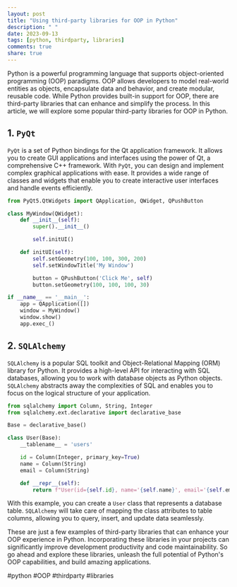 ```yaml
---
layout: post
title: "Using third-party libraries for OOP in Python"
description: " "
date: 2023-09-13
tags: [python, thirdparty, libraries]
comments: true
share: true
---
```


Python is a powerful programming language that supports object-oriented programming (OOP) paradigms. OOP allows developers to model real-world entities as objects, encapsulate data and behavior, and create modular, reusable code. While Python provides built-in support for OOP, there are third-party libraries that can enhance and simplify the process. In this article, we will explore some popular third-party libraries for OOP in Python.

## 1. **`PyQt`**

`PyQt` is a set of Python bindings for the Qt application framework. It allows you to create GUI applications and interfaces using the power of Qt, a comprehensive C++ framework. With `PyQt`, you can design and implement complex graphical applications with ease. It provides a wide range of classes and widgets that enable you to create interactive user interfaces and handle events efficiently.

```python
from PyQt5.QtWidgets import QApplication, QWidget, QPushButton

class MyWindow(QWidget):
    def __init__(self):
        super().__init__()

        self.initUI()

    def initUI(self):
        self.setGeometry(100, 100, 300, 200)
        self.setWindowTitle('My Window')

        button = QPushButton('Click Me', self)
        button.setGeometry(100, 100, 100, 30)

if __name__ == '__main__':
    app = QApplication([])
    window = MyWindow()
    window.show()
    app.exec_()
```

## 2. **`SQLAlchemy`**

`SQLAlchemy` is a popular SQL toolkit and Object-Relational Mapping (ORM) library for Python. It provides a high-level API for interacting with SQL databases, allowing you to work with database objects as Python objects. `SQLAlchemy` abstracts away the complexities of SQL and enables you to focus on the logical structure of your application.

```python
from sqlalchemy import Column, String, Integer
from sqlalchemy.ext.declarative import declarative_base

Base = declarative_base()

class User(Base):
    __tablename__ = 'users'

    id = Column(Integer, primary_key=True)
    name = Column(String)
    email = Column(String)

    def __repr__(self):
        return f"User(id={self.id}, name='{self.name}', email='{self.email}')"
```

With this example, you can create a `User` class that represents a database table. `SQLAlchemy` will take care of mapping the class attributes to table columns, allowing you to query, insert, and update data seamlessly.

These are just a few examples of third-party libraries that can enhance your OOP experience in Python. Incorporating these libraries in your projects can significantly improve development productivity and code maintainability. So go ahead and explore these libraries, unleash the full potential of Python's OOP capabilities, and build amazing applications. 

#python #OOP #thirdparty #libraries